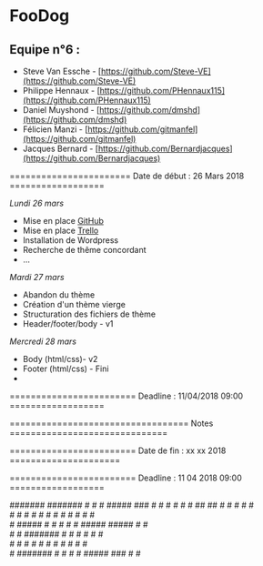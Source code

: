 # FooDog


## Equipe n°6 :


- Steve Van Essche -  [https://github.com/Steve-VE](https://github.com/Steve-VE)
- Philippe Hennaux -  [https://github.com/PHennaux115](https://github.com/PHennaux115)
- Daniel Muyshond -  [https://github.com/dmshd](https://github.com/dmshd)
- Félicien Manzi - [https://github.com/gitmanfel](https://github.com/gitmanfel)
- Jacques Bernard - [https://github.com/Bernardjacques](https://github.com/Bernardjacques)

======================= Date de début : 26 Mars 2018 ==================


*Lundi 26 mars*
  - Mise en place [GitHub](https://github.com/Steve-VE/team-six)
  - Mise en place [Trello](https://trello.com/b/JnTiSL6a/le-blog-foodog)
  - Installation de Wordpress
  - Recherche de thême concordant
  - ...
  
*Mardi 27 mars*
  - Abandon du thème
  - Création d'un thème vierge
  - Structuration des fichiers de thème
  - Header/footer/body - v1
  
*Mercredi 28 mars*
  - Body (html/css)- v2
  - Footer (html/css) - Fini
  - 
  
  

======================== Deadline : 11/04/2018 09:00 ==================





================================== Notes ==============================

======================== Date de fin : xx xx 2018 =====================

======================== Deadline : 11 04 2018 09:00 ==================

####### #######    #    #     #        #####  ### #     # 
    #    #         # #   ##   ##       #     #  #   #   #  
    #    #        #   #  # # # #       #        #    # #   
    #    #####   #     # #  #  # #####  #####   #     #    
    #    #       ####### #     #             #  #    # #   
    #    #       #     # #     #       #     #  #   #   #  
    #    ####### #     # #     #        #####  ### #     # 
                                                           
